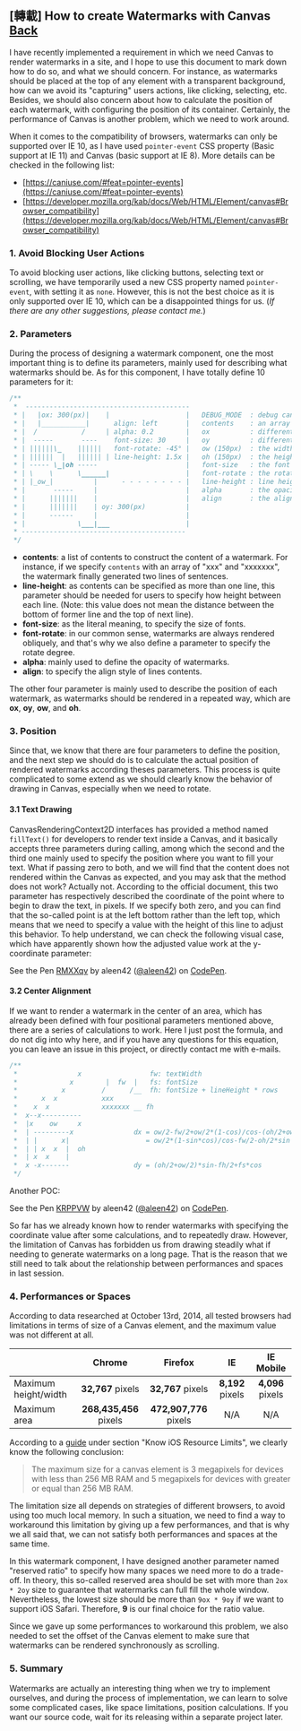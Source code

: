## [轉載] How to create Watermarks with Canvas [Back](../post.md)

I have recently implemented a requirement in which we need Canvas to render watermarks in a site, and I hope to use this document to mark down how to do so, and what we should concern. For instance, as watermarks should be placed at the top of any element with a transparent background, how can we avoid its "capturing" users actions, like clicking, selecting, etc. Besides, we should also concern about how to calculate the position of each watermark, with configuring the position of its container. Certainly, the performance of Canvas is another problem, which we need to work around.

When it comes to the compatibility of browsers, watermarks can only be supported over IE 10, as I have used `pointer-event` CSS property (Basic support at IE 11) and Canvas (basic support at IE 8). More details can be checked in the following list:

- [https://caniuse.com/#feat=pointer-events](https://caniuse.com/#feat=pointer-events)
- [https://developer.mozilla.org/kab/docs/Web/HTML/Element/canvas#Browser_compatibility](https://developer.mozilla.org/kab/docs/Web/HTML/Element/canvas#Browser_compatibility)

### 1. Avoid Blocking User Actions

To avoid blocking user actions, like clicking buttons, selecting text or scrolling, we have temporarily used a new CSS property named `pointer-event`, with setting it as `none`. However, this is not the best choice as it is only supported over IE 10, which can be a disappointed things for us. (_If there are any other suggestions, please contact me._)

### 2. Parameters

During the process of designing a watermark component, one the most important thing is to define its parameters, mainly used for describing what watermarks should be. As for this component, I have totally define 10 parameters for it:

```js
/**
 *  -----------------------------------------
 * |   |ox: 300(px)|    |                   |   DEBUG_MODE  : debug canvas drawing calculation
 * |   |___________|      align: left       |   contents    : an array of text contents for drawing watermarks
 * |  /           /     | alpha: 0.2        |   ox          : different value at axis-x between each watermark region
 * |  -----       ----    font-size: 30     |   oy          : different value at axis-y between each watermark region
 * | ||||||\_    ||||||   font-rotate: -45° |   ow (150px)  : the width of each watermark region
 * | ||||||  |   |||||| | line-height: 1.5x |   oh (150px)  : the height of each watermark region
 * | ----- \_|oh -----                      |   font-size   : the font size of watermarks
 * | \    \      \______|                   |   font-rotate : the rotate degree of watermarks
 * | |_ow_|          |      - - - - - - - - |   line-height : line height of each content
 * |       -----     |                      |   alpha       : the opacity of contents
 * |      |||||||    |                      |   align       : the align style of contents
 * |      |||||||    | oy: 300(px)          |
 * |      ------     |                      |
 * |             \___|___                   |
 * -----------------------------------------
 */
```

- **contents**: a list of contents to construct the content of a watermark. For instance, if we specify `contents` with an array of "xxx" and "xxxxxxx", the watermark finally generated two lines of sentences.
- **line-height**: as contents can be specified as more than one line, this parameter should be needed for users to specify how height between each line. (Note: this value does not mean the distance between the bottom of former line and the top of next line).
- **font-size**: as the literal meaning, to specify the size of fonts.
- **font-rotate**: in our common sense, watermarks are always rendered obliquely, and that's why we also define a parameter to specify the rotate degree.
- **alpha**: mainly used to define the opacity of watermarks.
- **align**: to specify the align style of lines contents.

The other four parameter is mainly used to describe the position of each watermark, as watermarks should be rendered in a repeated way, which are **ox**, **oy**, **ow**, and **oh**.

### 3. Position

Since that, we know that there are four parameters to define the position, and the next step we should do is to calculate the actual position of rendered watermarks according theses parameters. This process is quite complicated to some extend as we should clearly know the behavior of drawing in Canvas, especially when we need to rotate.

#### 3.1 Text Drawing

CanvasRenderingContext2D interfaces has provided a method named `fillText()` for developers to render text inside a Canvas, and it basically accepts three parameters during calling, among which the second and the third one mainly used to specify the position where you want to fill your text. What if passing zero to both, and we will find that the content does not rendered within the Canvas as expected, and you may ask that the method does not work? Actually not. According to the official document, this two parameter has respectively described the coordinate of the point where to begin to draw the text, in pixels. If we specify both zero, and you can find that the so-called point is at the left bottom rather than the left top, which means that we need to specify a value with the height of this line to adjust this behavior. To help understand, we can check the following visual case, which have apparently shown how the adjusted value work at the y-coordinate parameter:

<p>
<p data-height="406" data-theme-id="21735" data-slug-hash="RMXXqv" data-default-tab="result" data-user="aleen42" data-embed-version="2" data-pen-title="RMXXqv" class="codepen">See the Pen <a href="https://codepen.io/aleen42/pen/RMXXqv/">RMXXqv</a> by aleen42 (<a href="https://codepen.io/aleen42">@aleen42</a>) on <a href="https://codepen.io">CodePen</a>.</p>
<script async src="https://static.codepen.io/assets/embed/ei.js"></script>
</p>

#### 3.2 Center Alignment

If we want to render a watermark in the center of an area, which has already been defined with four positional parameters mentioned above, there are a series of calculations to work. Here I just post the formula, and do not dig into why here, and if you have any questions for this equation, you can leave an issue in this project, or directly contact me with e-mails.

```js
/**
 *               x                 fw: textWidth
 *             x        |  fw  |   fs: fontSize
 *           x         /      /__  fh: fontSize + lineHeight * rows
 *      x  x           xxx
 *    x  x             xxxxxxx __ fh
 *  x--x----------
 *  |x    ow     x
 *  | ---------x               dx = ow/2-fw/2+ow/2*(1-cos)/cos-(oh/2+ow/2)*sin
 *  | |      x|                   = ow/2*(1-sin*cos)/cos-fw/2-oh/2*sin
 *  | | x  x  |  oh
 *  | x  x    |
 *  x -x-------                dy = (oh/2+ow/2)*sin-fh/2+fs*cos
 */
```

Another POC:

<p>
<p data-height="391" data-theme-id="21735" data-slug-hash="KRPPVW" data-default-tab="js,result" data-user="aleen42" data-embed-version="2" data-pen-title="KRPPVW" class="codepen">See the Pen <a href="https://codepen.io/aleen42/pen/KRPPVW/">KRPPVW</a> by aleen42 (<a href="https://codepen.io/aleen42">@aleen42</a>) on <a href="https://codepen.io">CodePen</a>.</p>
<script async src="https://static.codepen.io/assets/embed/ei.js"></script>
</p>

So far has we already known how to render watermarks with specifying the coordinate value after some calculations, and to repeatedly draw. However, the limitation of Canvas has forbidden us from drawing steadily what if needing to generate watermarks on a long page. That is the reason that we still need to talk about the relationship between performances and spaces in last session.

### 4. Performances or Spaces

According to data researched at October 13rd, 2014, all tested browsers had limitations in terms of size of a Canvas element, and the maximum value was not different at all.

| &nbsp;               |         Chrome         |        Firefox         |        IE        |    IE Mobile     |
|:---------------------|:----------------------:|:----------------------:|:----------------:|:----------------:|
| Maximum height/width |   **32,767** pixels    |   **32,767** pixels    | **8,192** pixels | **4,096** pixels |
| Maximum area         | **268,435,456** pixels | **472,907,776** pixels |       N/A        |       N/A        |

According to a [guide](https://developer.apple.com/library/safari/documentation/AppleApplications/Reference/SafariWebContent/CreatingContentforSafarioniPhone/CreatingContentforSafarioniPhone.html#//apple_ref/doc/uid/TP40006482-SW15) under section "Know iOS Resource Limits", we clearly know the following conclusion:

> The maximum size for a canvas element is 3 megapixels for devices with less than 256 MB RAM and 5 megapixels for devices with greater or equal than 256 MB RAM.

The limitation size all depends on strategies of different browsers, to avoid using too much local memory. In such a situation, we need to find a way to workaround this limitation by giving up a few performances, and that is why we all said that, we can not satisfy both performances and spaces at the same time.

In this watermark component, I have designed another parameter named "reserved ratio" to specify how many spaces we need more to do a trade-off. In theory, this so-called reserved area should be set with more than `2ox * 2oy` size to guarantee that watermarks can full fill the whole window. Nevertheless, the lowest size should be more than `9ox * 9oy` if we want to support iOS Safari. Therefore, **9** is our final choice for the ratio value.

Since we gave up some performances to workaround this problem, we also needed to set the offset of the Canvas element to make sure that watermarks can be rendered synchronously as scrolling.

### 5. Summary

Watermarks are actually an interesting thing when we try to implement ourselves, and during the process of implementation, we can learn to solve some complicated cases, like space limitations, position calculations. If you want our source code, wait for its releasing within a separate project later.
